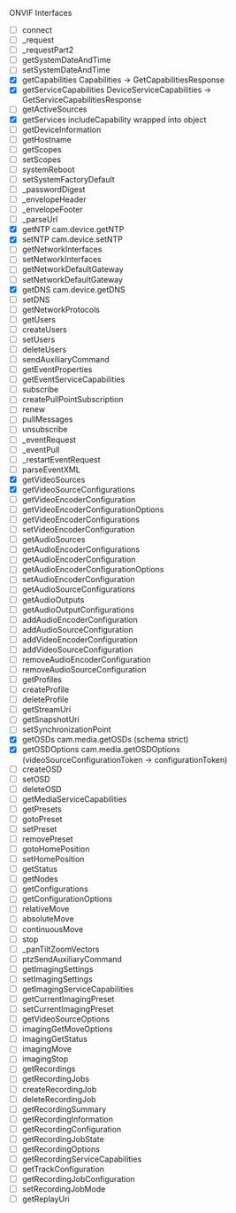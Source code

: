 ONVIF Interfaces

- [ ] connect
- [ ] _request
- [ ] _requestPart2
- [ ] getSystemDateAndTime
- [ ] setSystemDateAndTime
- [x] getCapabilities Capabilities -> GetCapabilitiesResponse
- [x] getServiceCapabilities DeviceServiceCapabilities -> GetServiceCapabilitiesResponse
- [ ] getActiveSources
- [x] getServices includeCapability wrapped into object
- [ ] getDeviceInformation
- [ ] getHostname
- [ ] getScopes
- [ ] setScopes
- [ ] systemReboot
- [ ] setSystemFactoryDefault
- [ ] _passwordDigest
- [ ] _envelopeHeader
- [ ] _envelopeFooter
- [ ] _parseUrl
- [x] getNTP cam.device.getNTP
- [x] setNTP cam.device.setNTP
- [ ] getNetworkInterfaces
- [ ] setNetworkInterfaces
- [ ] getNetworkDefaultGateway
- [ ] setNetworkDefaultGateway
- [x] getDNS cam.device.getDNS
- [ ] setDNS
- [ ] getNetworkProtocols
- [ ] getUsers
- [ ] createUsers
- [ ] setUsers
- [ ] deleteUsers
- [ ] sendAuxiliaryCommand
- [ ] getEventProperties
- [ ] getEventServiceCapabilities
- [ ] subscribe
- [ ] createPullPointSubscription
- [ ] renew
- [ ] pullMessages
- [ ] unsubscribe
- [ ] _eventRequest
- [ ] _eventPull
- [ ] _restartEventRequest
- [ ] parseEventXML
- [x] getVideoSources
- [x] getVideoSourceConfigurations
- [ ] getVideoEncoderConfiguration
- [ ] getVideoEncoderConfigurationOptions
- [ ] getVideoEncoderConfigurations
- [ ] setVideoEncoderConfiguration
- [ ] getAudioSources
- [ ] getAudioEncoderConfigurations
- [ ] getAudioEncoderConfiguration
- [ ] getAudioEncoderConfigurationOptions
- [ ] setAudioEncoderConfiguration
- [ ] getAudioSourceConfigurations
- [ ] getAudioOutputs
- [ ] getAudioOutputConfigurations
- [ ] addAudioEncoderConfiguration
- [ ] addAudioSourceConfiguration
- [ ] addVideoEncoderConfiguration
- [ ] addVideoSourceConfiguration
- [ ] removeAudioEncoderConfiguration
- [ ] removeAudioSourceConfiguration
- [ ] getProfiles
- [ ] createProfile
- [ ] deleteProfile
- [ ] getStreamUri
- [ ] getSnapshotUri
- [ ] setSynchronizationPoint
- [x] getOSDs cam.media.getOSDs (schema strict)
- [x] getOSDOptions cam.media.getOSDOptions (videoSourceConfigurationToken -> configurationToken)
- [ ] createOSD
- [ ] setOSD
- [ ] deleteOSD
- [ ] getMediaServiceCapabilities
- [ ] getPresets
- [ ] gotoPreset
- [ ] setPreset
- [ ] removePreset
- [ ] gotoHomePosition
- [ ] setHomePosition
- [ ] getStatus
- [ ] getNodes
- [ ] getConfigurations
- [ ] getConfigurationOptions
- [ ] relativeMove
- [ ] absoluteMove
- [ ] continuousMove
- [ ] stop
- [ ] _panTiltZoomVectors
- [ ] ptzSendAuxiliaryCommand
- [ ] getImagingSettings
- [ ] setImagingSettings
- [ ] getImagingServiceCapabilities
- [ ] getCurrentImagingPreset
- [ ] setCurrentImagingPreset
- [ ] getVideoSourceOptions
- [ ] imagingGetMoveOptions
- [ ] imagingGetStatus
- [ ] imagingMove
- [ ] imagingStop
- [ ] getRecordings
- [ ] getRecordingJobs
- [ ] createRecordingJob
- [ ] deleteRecordingJob
- [ ] getRecordingSummary
- [ ] getRecordingInformation
- [ ] getRecordingConfiguration
- [ ] getRecordingJobState
- [ ] getRecordingOptions
- [ ] getRecordingServiceCapabilities
- [ ] getTrackConfiguration
- [ ] getRecordingJobConfiguration
- [ ] setRecordingJobMode
- [ ] getReplayUri
